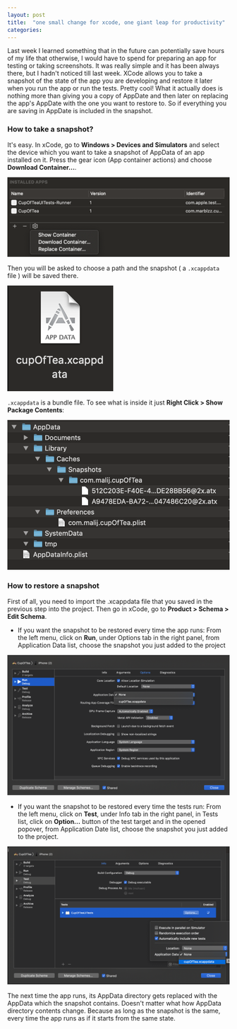 ```yaml
---
layout: post
title:  "one small change for xcode, one giant leap for productivity"
categories: 
---
```

Last week I learned something that in the future can potentially save hours of my life that otherwise, I would have to spend for preparing an app for testing or taking screenshots. It was really simple and it has been always there, but I hadn't noticed till last week.
XCode allows you to take a snapshot of the state of the app you are developing and restore it later when you run the app or run the tests. Pretty cool! What it actually does is nothing more than giving you a copy of AppDate and then later on replacing the app's AppDate with the one you want to restore to. So if everything you are saving in AppDate is included in the snapshot. 

### How to take a snapshot?
It's easy. In xCode, go to **Windows > Devices and Simulators** and select the device which you want to take a snapshot of AppData of an app installed on it. Press the gear icon (App container actions) and choose **Download Container...**.

![](https://github.com/coybit/coybit.github.io/raw/master/assets/appdata-1.png)

Then you will be asked to choose a path and the snapshot ( a `.xcappdata` file ) will be saved there.

![](https://github.com/coybit/coybit.github.io/raw/master/assets/appdata-2.png)

`.xcappdata` is a bundle file. To see what is inside it just **Right Click > Show Package Contents**:

![](https://github.com/coybit/coybit.github.io/raw/master/assets/appdata-3.png)

### How to restore a snapshot
First of all, you need to import the .xcappdata file that you saved in the previous step into the project. Then go in xCode, go to **Product > Schema > Edit Schema**.

- If you want the snapshot to be restored every time the app runs:
From the left menu, click on **Run**, under Options tab in the right panel, from Application Data list, choose the snapshot you just added to the project

![](https://github.com/coybit/coybit.github.io/raw/master/assets/appdata-4.png)


- If you want the snapshot to be restored every time the tests run:
From the left menu, click on **Test**, under Info tab in the right panel, in Tests list, click on **Option...** button of the test target and in the opened popover, from Application Date list, choose the snapshot you just added to the project.

![](https://github.com/coybit/coybit.github.io/raw/master/assets/appdata-5.png)


The next time the app runs, its AppData directory gets replaced with the AppData which the snapshot contains. Doesn't matter what how AppData directory contents change. Because as long as the snapshot is the same, every time the app runs as if it starts from the same state.

